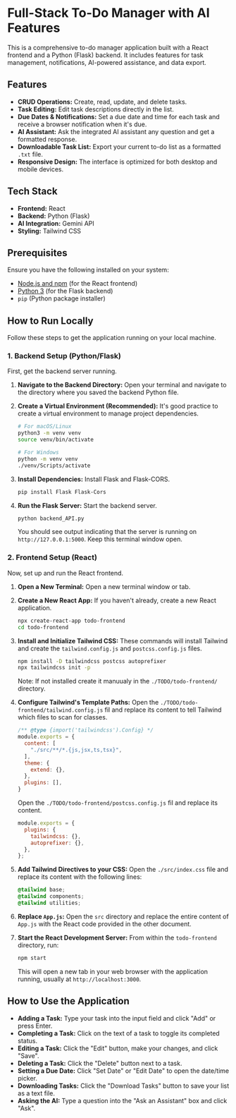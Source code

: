 # Full-Stack To-Do Manager with AI Features

This is a comprehensive to-do manager application built with a React frontend and a Python (Flask) backend. It includes features for task management, notifications, AI-powered assistance, and data export.

## Features

* **CRUD Operations:** Create, read, update, and delete tasks.
* **Task Editing:** Edit task descriptions directly in the list.
* **Due Dates & Notifications:** Set a due date and time for each task and receive a browser notification when it's due.
* **AI Assistant:** Ask the integrated AI assistant any question and get a formatted response.
* **Downloadable Task List:** Export your current to-do list as a formatted `.txt` file.
* **Responsive Design:** The interface is optimized for both desktop and mobile devices.

## Tech Stack

* **Frontend:** React
* **Backend:** Python (Flask)
* **AI Integration:** Gemini API
* **Styling:** Tailwind CSS

## Prerequisites

Ensure you have the following installed on your system:

* [Node.js and npm](https://nodejs.org/en/) (for the React frontend)
* [Python 3](https://www.python.org/downloads/) (for the Flask backend)
* `pip` (Python package installer)

## How to Run Locally

Follow these steps to get the application running on your local machine.

### 1. Backend Setup (Python/Flask)

First, get the backend server running.

1.  **Navigate to the Backend Directory:**
    Open your terminal and navigate to the directory where you saved the backend Python file.

2.  **Create a Virtual Environment (Recommended):**
    It's good practice to create a virtual environment to manage project dependencies.

    ```bash
    # For macOS/Linux
    python3 -m venv venv
    source venv/bin/activate

    # For Windows
    python -m venv venv
    ./venv/Scripts/activate
    ```

3.  **Install Dependencies:**
    Install Flask and Flask-CORS.

    ```bash
    pip install Flask Flask-Cors
    ```

4.  **Run the Flask Server:**
    Start the backend server.

    ```bash
    python backend_API.py
    ```

    You should see output indicating that the server is running on `http://127.0.0.1:5000`. Keep this terminal window open.

### 2. Frontend Setup (React)

Now, set up and run the React frontend.

1.  **Open a New Terminal:**
    Open a new terminal window or tab.

2.  **Create a New React App:**
    If you haven't already, create a new React application.

    ```bash
    npx create-react-app todo-frontend
    cd todo-frontend
    ```

3.  **Install and Initialize Tailwind CSS:**
    These commands will install Tailwind and create the `tailwind.config.js` and `postcss.config.js` files.

    ```bash
    npm install -D tailwindcss postcss autoprefixer
    npx tailwindcss init -p
    ```
    Note:  If not installed create it manuualy in the `./TODO/todo-frontend/` directory.

4.  **Configure Tailwind's Template Paths:**
    Open the `./TODO/todo-frontend/tailwind.config.js` fil and replace its content to tell Tailwind which files to scan for classes.

    ```javascript
    /** @type {import('tailwindcss').Config} */
    module.exports = {
      content: [
        "./src/**/*.{js,jsx,ts,tsx}",
      ],
      theme: {
        extend: {},
      },
      plugins: [],
    }
    ```
    Open the `./TODO/todo-frontend/postcss.config.js` fil and replace its content.
    
    ```javascript
    module.exports = {
      plugins: {
        tailwindcss: {},
        autoprefixer: {},
      },
    };
    ```

5.  **Add Tailwind Directives to your CSS:**
    Open the `./src/index.css` file and replace its content with the following lines:

    ```css
    @tailwind base;
    @tailwind components;
    @tailwind utilities;
    ```

6.  **Replace `App.js`:**
    Open the `src` directory and replace the entire content of `App.js` with the React code provided in the other document.

7.  **Start the React Development Server:**
    From within the `todo-frontend` directory, run:

    ```bash
    npm start
    ```

    This will open a new tab in your web browser with the application running, usually at `http://localhost:3000`.

## How to Use the Application

* **Adding a Task:** Type your task into the input field and click "Add" or press Enter.
* **Completing a Task:** Click on the text of a task to toggle its completed status.
* **Editing a Task:** Click the "Edit" button, make your changes, and click "Save".
* **Deleting a Task:** Click the "Delete" button next to a task.
* **Setting a Due Date:** Click "Set Date" or "Edit Date" to open the date/time picker.
* **Downloading Tasks:** Click the "Download Tasks" button to save your list as a text file.
* **Asking the AI:** Type a question into the "Ask an Assistant" box and click "Ask".
